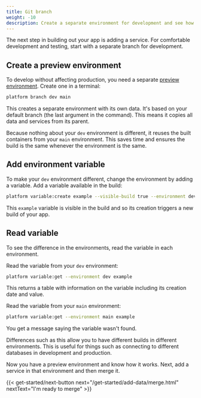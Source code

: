 ```yaml
---
title: Git branch
weight: -10
description: Create a separate environment for development and see how it works.
---
```


The next step in building out your app is adding a service.
For comfortable development and testing, start with a separate branch for development.

## Create a preview environment

To develop without affecting production, you need a separate [preview environment](../../other/glossary.md#preview-environment).
Create one in a terminal:

```bash
platform branch dev main
```

This creates a separate environment with its own data.
It's based on your default branch (the last argument in the command).
This means it copies all data and services from its parent.

Because nothing about your `dev` environment is different,
it reuses the built containers from your `main` environment.
This saves time and ensures the build is the same whenever the environment is the same.

## Add environment variable

To make your `dev` environment different, change the environment by adding a variable.
Add a variable available in the build:

```bash
platform variable:create example --visible-build true --environment dev --value "This is a variable"
```

This `example` variable is visible in the build and so its creation triggers a new build of your app.

## Read variable

To see the difference in the environments, read the variable in each environment.

Read the variable from your `dev` environment:

```bash
platform variable:get --environment dev example
```

This returns a table with information on the variable including its creation date and value.

Read the variable from your `main` environment:

```bash
platform variable:get --environment main example
```

You get a message saying the variable wasn't found.

Differences such as this allow you to have different builds in different environments.
This is useful for things such as connecting to different databases in development and production.

Now you have a preview environment and know how it works.
Next, add a service in that environment and then merge it.

{{< get-started/next-button next="/get-started/add-data/merge.html" nextText="I'm ready to merge" >}}
